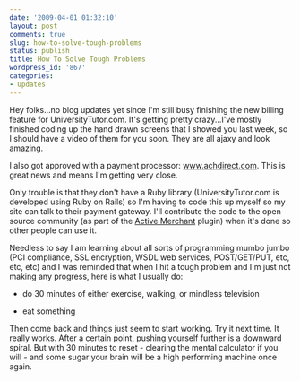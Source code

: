 ```yaml
---
date: '2009-04-01 01:32:10'
layout: post
comments: true
slug: how-to-solve-tough-problems
status: publish
title: How To Solve Tough Problems
wordpress_id: '867'
categories:
- Updates
---
```


Hey folks...no blog updates yet since I'm still busy finishing the new billing feature for UniversityTutor.com. It's getting pretty crazy...I've mostly finished coding up the hand drawn screens that I showed you last week, so I should have a video of them for you soon. They are all ajaxy and look amazing.




I also got approved with a payment processor: www.achdirect.com. This is great news and means I'm getting very close.




Only trouble is that they don't have a Ruby library (UniversityTutor.com is developed using Ruby on Rails) so I'm having to code this up myself so my site can talk to their payment gateway. I'll contribute the code to the open source community (as part of the [Active Merchant](http://www.activemerchant.org/) plugin) when it's done so other people can use it.




Needless to say I am learning about all sorts of programming mumbo jumbo (PCI compliance, SSL encryption, WSDL web services, POST/GET/PUT, etc, etc, etc) and I was reminded that when I hit a tough problem and I'm just not making any progress, here is what I usually do:





  
  * do 30 minutes of either exercise, walking, or mindless television


  
  * eat something




Then come back and things just seem to start working. Try it next time. It really works. After a certain point, pushing yourself further is a downward spiral. But with 30 minutes to reset - clearing the mental calculator if you will - and some sugar your brain will be a high performing machine once again.

  

